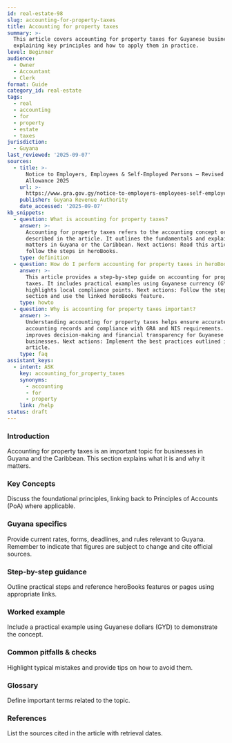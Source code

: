 ```yaml
---
id: real-estate-98
slug: accounting-for-property-taxes
title: Accounting for property taxes
summary: >-
  This article covers accounting for property taxes for Guyanese businesses,
  explaining key principles and how to apply them in practice.
level: Beginner
audience:
  - Owner
  - Accountant
  - Clerk
format: Guide
category_id: real-estate
tags:
  - real
  - accounting
  - for
  - property
  - estate
  - taxes
jurisdiction:
  - Guyana
last_reviewed: '2025-09-07'
sources:
  - title: >-
      Notice to Employers, Employees & Self-Employed Persons – Revised Personal
      Allowance 2025
    url: >-
      https://www.gra.gov.gy/notice-to-employers-employees-self-employed-persons-revised-personal-allowance-and-deductions-for-income-tax-2025-copy/
    publisher: Guyana Revenue Authority
    date_accessed: '2025-09-07'
kb_snippets:
  - question: What is accounting for property taxes?
    answer: >-
      Accounting for property taxes refers to the accounting concept or practice
      described in the article. It outlines the fundamentals and explains why it
      matters in Guyana or the Caribbean. Next actions: Read this article and
      follow the steps in heroBooks.
    type: definition
  - question: How do I perform accounting for property taxes in heroBooks?
    answer: >-
      This article provides a step-by-step guide on accounting for property
      taxes. It includes practical examples using Guyanese currency (GYD) and
      highlights local compliance points. Next actions: Follow the step-by-step
      section and use the linked heroBooks feature.
    type: howto
  - question: Why is accounting for property taxes important?
    answer: >-
      Understanding accounting for property taxes helps ensure accurate
      accounting records and compliance with GRA and NIS requirements. It
      improves decision-making and financial transparency for Guyanese
      businesses. Next actions: Implement the best practices outlined in the
      article.
    type: faq
assistant_keys:
  - intent: ASK
    key: accounting_for_property_taxes
    synonyms:
      - accounting
      - for
      - property
    link: /help
status: draft
---
```


### Introduction
Accounting for property taxes is an important topic for businesses in Guyana and the Caribbean. This section explains what it is and why it matters.

### Key Concepts
Discuss the foundational principles, linking back to Principles of Accounts (PoA) where applicable.

### Guyana specifics
Provide current rates, forms, deadlines, and rules relevant to Guyana. Remember to indicate that figures are subject to change and cite official sources.

### Step-by-step guidance
Outline practical steps and reference heroBooks features or pages using appropriate links.

### Worked example
Include a practical example using Guyanese dollars (GYD) to demonstrate the concept.

### Common pitfalls & checks
Highlight typical mistakes and provide tips on how to avoid them.

### Glossary
Define important terms related to the topic.

### References
List the sources cited in the article with retrieval dates.
